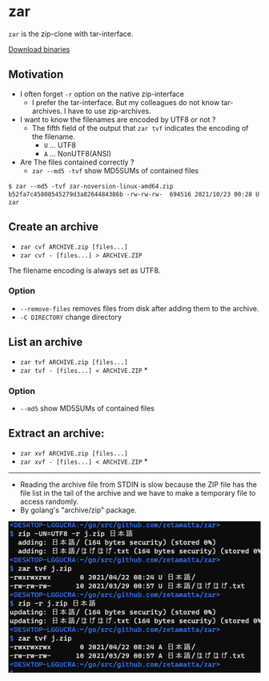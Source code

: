 zar
===

`zar` is the zip-clone with tar-interface.

[Download binaries](https://github.com/zetamatta/zar/releases)

Motivation
----------

- I often forget `-r` option on the native zip-interface
    - I prefer the tar-interface. But my colleagues do not know tar-archives. I have to use zip-archives.
- I want to know the filenames are encoded by UTF8 or not ?
    - The fifth field of the output that `zar tvf` indicates the encoding of the filename.
        - `U` ... UTF8
        - `A` ... NonUTF8(ANSI)
- Are The files contained correctly ?
    - `zar --md5 -tvf` show MD5SUMs of contained files

```
$ zar --md5 -tvf zar-noversion-linux-amd64.zip
b52fa7c45800545279d3a8264484386b -rw-rw-rw-  694516 2021/10/23 00:28 U zar
```

Create an archive
-----------------

- `zar cvf ARCHIVE.zip [files...]`
- `zar cvf - [files...] > ARCHIVE.ZIP`

The filename encoding is always set as UTF8.

### Option

- `--remove-files` removes files from disk after adding them to the archive.
- `-C DIRECTORY` change directory

List an archive
----------------

- `zar tvf ARCHIVE.zip [files...]`  
- `zar tvf - [files...] < ARCHIVE.ZIP` \*

### Option

- `--md5` show MD5SUMs of contained files

Extract an archive:
-------------------

- `zar xvf ARCHIVE.zip [files...]`  
- `zar xvf - [files...] < ARCHIVE.ZIP` \*

---

- Reading the archive file from STDIN is slow because the ZIP file has the file list in the tail of the archive and we have to make a temporary file to access randomly.
- By golang's "archive/zip" package.

![](./demo.png)
